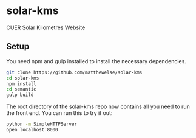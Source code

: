 # solar-kms
CUER Solar Kilometres Website

## Setup

You need npm and gulp installed to install the necessary dependencies.

```bash
git clone https://github.com/matthewelse/solar-kms
cd solar-kms
npm install
cd semantic
gulp build
```

The root directory of the solar-kms repo now contains all you need to run the front end. You
can run this to try it out:

```bash
python -m SimpleHTTPServer
open localhost:8000
```
